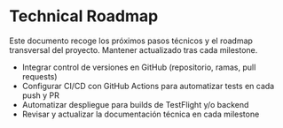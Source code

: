 # Technical Roadmap

Este documento recoge los próximos pasos técnicos y el roadmap transversal del proyecto. Mantener actualizado tras cada milestone.

- Integrar control de versiones en GitHub (repositorio, ramas, pull requests)
- Configurar CI/CD con GitHub Actions para automatizar tests en cada push y PR
- Automatizar despliegue para builds de TestFlight y/o backend
- Revisar y actualizar la documentación técnica en cada milestone
